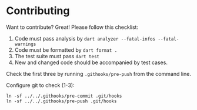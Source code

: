 # Contributing

Want to contribute? Great! Please follow this checklist:

1. Code must pass analysis by `dart analyzer --fatal-infos --fatal-warnings`
2. Code must be formatted by `dart format .`
3. The test suite must pass `dart test`
4. New and changed code should be accompanied by test cases.

Check the first three by running `.githooks/pre-push` from the command line.

Configure git to check (1-3):

```shell
ln -sf ../../.githooks/pre-commit .git/hooks
ln -sf ../../.githooks/pre-push .git/hooks
```
